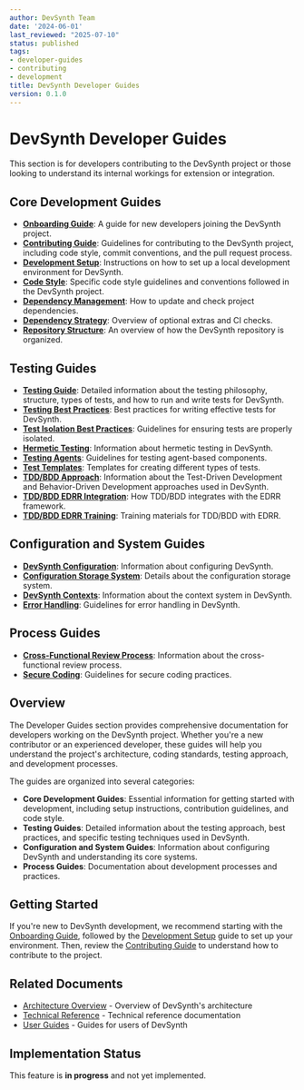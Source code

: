 ```yaml
---
author: DevSynth Team
date: '2024-06-01'
last_reviewed: "2025-07-10"
status: published
tags:
- developer-guides
- contributing
- development
title: DevSynth Developer Guides
version: 0.1.0
---
```


# DevSynth Developer Guides

This section is for developers contributing to the DevSynth project or those looking to understand its internal workings for extension or integration.

## Core Development Guides

- **[Onboarding Guide](onboarding.md)**: A guide for new developers joining the DevSynth project.
- **[Contributing Guide](contributing.md)**: Guidelines for contributing to the DevSynth project, including code style, commit conventions, and the pull request process.
- **[Development Setup](development_setup.md)**: Instructions on how to set up a local development environment for DevSynth.
- **[Code Style](code_style.md)**: Specific code style guidelines and conventions followed in the DevSynth project.
- **[Dependency Management](dependency_management.md)**: How to update and check project dependencies.
- **[Dependency Strategy](dependencies.md)**: Overview of optional extras and CI checks.
- **[Repository Structure](../repo_structure.md)**: An overview of how the DevSynth repository is organized.

## Testing Guides

- **[Testing Guide](testing.md)**: Detailed information about the testing philosophy, structure, types of tests, and how to run and write tests for DevSynth.
- **[Testing Best Practices](testing_best_practices.md)**: Best practices for writing effective tests for DevSynth.
- **[Test Isolation Best Practices](test_isolation_best_practices.md)**: Guidelines for ensuring tests are properly isolated.
- **[Hermetic Testing](hermetic_testing.md)**: Information about hermetic testing in DevSynth.
- **[Testing Agents](testing_agents.md)**: Guidelines for testing agent-based components.
- **[Test Templates](test_templates.md)**: Templates for creating different types of tests.
- **[TDD/BDD Approach](tdd_bdd_approach.md)**: Information about the Test-Driven Development and Behavior-Driven Development approaches used in DevSynth.
- **[TDD/BDD EDRR Integration](tdd_bdd_edrr_integration.md)**: How TDD/BDD integrates with the EDRR framework.
- **[TDD/BDD EDRR Training](tdd_bdd_edrr_training.md)**: Training materials for TDD/BDD with EDRR.

## Configuration and System Guides

- **[DevSynth Configuration](devsynth_configuration.md)**: Information about configuring DevSynth.
- **[Configuration Storage System](configuration_storage_system.md)**: Details about the configuration storage system.
- **[DevSynth Contexts](devsynth_contexts.md)**: Information about the context system in DevSynth.
- **[Error Handling](error_handling.md)**: Guidelines for error handling in DevSynth.

## Process Guides

- **[Cross-Functional Review Process](cross_functional_review_process.md)**: Information about the cross-functional review process.
- **[Secure Coding](secure_coding.md)**: Guidelines for secure coding practices.

## Overview

The Developer Guides section provides comprehensive documentation for developers working on the DevSynth project. Whether you're a new contributor or an experienced developer, these guides will help you understand the project's architecture, coding standards, testing approach, and development processes.

The guides are organized into several categories:

- **Core Development Guides**: Essential information for getting started with development, including setup instructions, contribution guidelines, and code style.
- **Testing Guides**: Detailed information about the testing approach, best practices, and specific testing techniques used in DevSynth.
- **Configuration and System Guides**: Information about configuring DevSynth and understanding its core systems.
- **Process Guides**: Documentation about development processes and practices.

## Getting Started

If you're new to DevSynth development, we recommend starting with the [Onboarding Guide](onboarding.md), followed by the [Development Setup](development_setup.md) guide to set up your environment. Then, review the [Contributing Guide](contributing.md) to understand how to contribute to the project.

## Related Documents

- [Architecture Overview](../architecture/overview.md) - Overview of DevSynth's architecture
- [Technical Reference](../technical_reference/index.md) - Technical reference documentation
- [User Guides](../user_guides/index.md) - Guides for users of DevSynth
## Implementation Status

This feature is **in progress** and not yet implemented.

